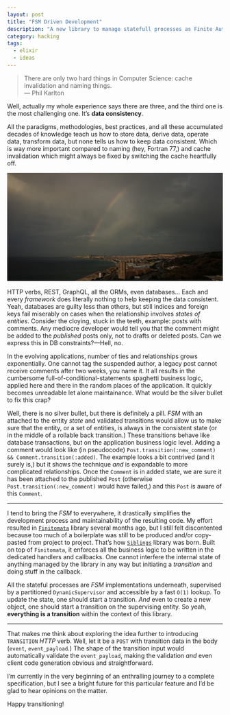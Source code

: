 ```yaml
---
layout: post
title: "FSM Driven Development"
description: "A new library to manage statefull processes as Finite Automatæ and the impudent proposal for the HTTP verbs extentions"
category: hacking
tags:
  - elixir
  - ideas
---
```


> There are only two hard things in Computer Science: cache invalidation and naming things.  
> — Phil Karlton

Well, actually my whole experience says there are three, and the third one is the most challenging one. It’s **data consistency**.

All the paradigms, methodologies, best practices, and all these accumulated decades of knowledge teach us how to store data, derive data, operate data, transform data, but none tells us how to keep data consistent. Which is way more important compared to naming (hey, Fortran 77,) and cache invalidation which might always be fixed by switching the cache heartfully off.

![Rainbow in Montgat](/img/rainbow.jpg)

HTTP verbs, REST, GraphQL, all the ORMs, even databases… Each and every _framework_ does literally nothing to help keeping the data consistent. Yeah, databases are guilty less than others, but still indices and foreign keys fail miserably on cases when the relationship involves _states of entities_. Consider the cloying, stuck in the teeth, example: posts with comments. Any mediocre developer would tell you that the comment might be added to the _published_ posts only, not to drafts or deleted posts. Can we express this in DB constraints?—Hell, no.

In the evolving applications, number of ties and relationships grows exponentially. One cannot tag the suspended author, a legacy post cannot receive comments after two weeks, you name it. It all results in the cumbersome full-of-conditional-statements spaghetti business logic, applied here and there in the random places of the application. It quickly becomes unreadable let alone maintainance. What would be the silver bullet to fix this crap?

Well, there is no silver bullet, but there is definitely a pill. _FSM_ with an attached to the entity _state_ and validated transitions would allow us to make sure that the entity, or a set of entities, is always in the consistent state (or in the middle of a rollable back transition.) These transitions behave like database transactions, but on the application business logic level. Adding a comment would look like (in pseudocode) `Post.transition(:new_comment) && Comment.transition(:added)`. The example looks a bit contrived (and it surely is,) but it shows the technique _and_ is expandable to more complicated relationships. Once the `Comment` is in added state, we are sure it has been attached to the published `Post` (otherwise `Post.transition(:new_comment)` would have failed,) and this `Post` is aware of this `Comment`.

---

I tend to bring the _FSM_ to everywhere, it drastically simplifies the development process and maintainability of the resulting code. My effort resulted in [`Finitomata`](https://rocket-science.ru/hacking/2022/04/02/finitomata) library several months ago, but I still felt discontented because too much of a boilerplate was still to be produced and/or copy-pasted from project to project. That’s how [`Siblings`](https://hexdocs.pm/siblings) library was born. Built on top of `Finitomata`, it enforces all the business logic to be written in the dedicated handlers and callbacks. One cannot interfere the internal state of anything managed by the library in any way but initiating a _transition_ and doing stuff in the callback.

All the stateful processes are _FSM_ implementations underneath, supervised by a partitioned `DynamicSupervisor` and accessible by a fast `O(1)` lookup. To update the state, one should start a transition. _And_ even to create a new object, one should start a transition on the supervising entity. So yeah, **everything is a transition** within the context of this library.

---

That makes me think about exploring the idea further to introducing `TRANSITION` _HTTP_ verb. Well, let it be a `POST` with transition data in the body (`event`, `event_payload`.) The shape of the transition input would automatically validate the `event_payload`, making the validation _and_ even client code generation obvious and straightforward.

I’m currently in the very beginning of an enthralling journey to a complete specification, but I see a bright future for this particular feature and I’d be glad to hear opinions on the matter.

Happy transitioning!
